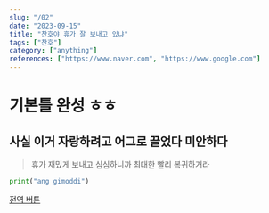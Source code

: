 ```yaml
---
slug: "/02"
date: "2023-09-15"
title: "찬호야 휴가 잘 보내고 있냐"
tags: ["찬호"]
category: ["anything"]
references: ["https://www.naver.com", "https://www.google.com"]
---
```


# 기본틀 완성 ㅎㅎ

## 사실 이거 자랑하려고 어그로 끌었다 미안하다



> 휴가 재밌게 보내고 심심하니까 최대한 빨리 복귀하거라

```python
print("ang gimoddi")
```

[전역 버튼](https://www.google.com/search?q=%EC%9D%91%EA%B5%AC%EB%9D%BC%EC%96%8C&oq=%EC%9D%91%EA%B5%AC%EB%9D%BC%EC%96%8C&aqs=chrome..69i57j0i433i512j0i131i433i512l2j0i512j0i131i433i512j0i512l2j0i131i433i512j0i3.2232j0j9&sourceid=chrome&ie=UTF-8)